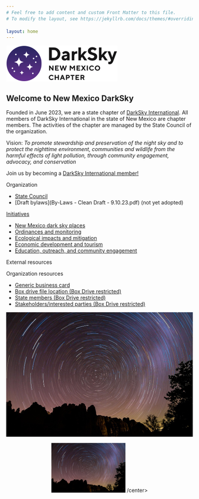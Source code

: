 ```yaml
---
# Feel free to add content and custom Front Matter to this file.
# To modify the layout, see https://jekyllrb.com/docs/themes/#overriding-theme-defaults

layout: home
---
```


![logo](logo.png)


## Welcome to New Mexico DarkSky

Founded in June 2023, we are a state chapter of [DarkSky International](https://darksky.org).
All members of DarkSky International in the state of New Mexico are chapter members. The
activities of the chapter are managed by the State Council of the organization.

Vision: *To promote stewardship and preservation of the night sky and to protect the 
nighttime environment, communities and wildlife from the harmful effects of light pollution, 
through community engagement, advocacy, and conservation*

Join us by becoming a [DarkSky International member!](https://darksky.org/ways-to-give/)

Organization
- [State Council](state_council) 
- [Draft bylaws](By-Laws - Clean Draft - 9.10.23.pdf)  (not yet adopted)

[Initiatives](initiatives)
- [New Mexico dark sky places](initiatives/nmdarkplaces)
- [Ordinances and monitoring](initiatives/ordinances)
- [Ecological impacts and mitigation](initiatives/ecological)
- [Economic development and tourism](initiatives/economic)
- [Education, outreach, and community engagement](initiatives/education)

External resources

Organization resources
- [Generic business card](card.pdf)
- [Box drive file location (Box Drive restricted) ](https://app.box.com/folder/197128831422)
- [State members (Box Drive restricted)](https://app.box.com/folder/211347332732)
- [Stakeholders/interested parties (Box Drive restricted)](https://app.box.com/file/1176385402360)

![image](images/elmorro.jpeg)
<center>
<img src="images/elmorro.jpeg" alt="elmorro" width="200"/> 
/center>
